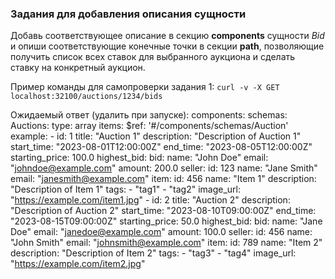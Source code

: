 ### Задания для добавления описания сущности

Добавь соответствующее описание в секцию **components** сущности *Bid* и опиши соответствующие конечные точки в секции **path**, позволяющие получить список всех ставок для выбранного аукциона и сделать ставку на конкретный аукцион.

Пример команды для самопроверки задания 1:
`curl -v -X GET localhost:32100/auctions/1234/bids`

Ожидаемый ответ (удалить при запуске):
components:
  schemas:
    Auctions:
      type: array
      items:
        $ref: '#/components/schemas/Auction'
      example:
        - id: 1
          title: "Auction 1"
          description: "Description of Auction 1"
          start_time: "2023-08-01T12:00:00Z"
          end_time: "2023-08-05T12:00:00Z"
          starting_price: 100.0
          highest_bid:
            bid:
              name: "John Doe"
              email: "johndoe@example.com"
            amount: 200.0
          seller:
            id: 123
            name: "Jane Smith"
            email: "janesmith@example.com"
          item:
            id: 456
            name: "Item 1"
            description: "Description of Item 1"
            tags:
              - "tag1"
              - "tag2"
            image_url: "https://example.com/item1.jpg"
        - id: 2
          title: "Auction 2"
          description: "Description of Auction 2"
          start_time: "2023-08-10T09:00:00Z"
          end_time: "2023-08-15T09:00:00Z"
          starting_price: 50.0
          highest_bid:
            bid:
              name: "Jane Doe"
              email: "janedoe@example.com"
            amount: 100.0
          seller:
            id: 456
            name: "John Smith"
            email: "johnsmith@example.com"
          item:
            id: 789
            name: "Item 2"
            description: "Description of Item 2"
            tags:
              - "tag3"
              - "tag4"
            image_url: "https://example.com/item2.jpg"
